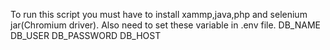 To run this script you must have to install xammp,java,php and selenium jar(Chromium driver).
Also need to set these variable in .env file.
DB_NAME
DB_USER
DB_PASSWORD
DB_HOST
